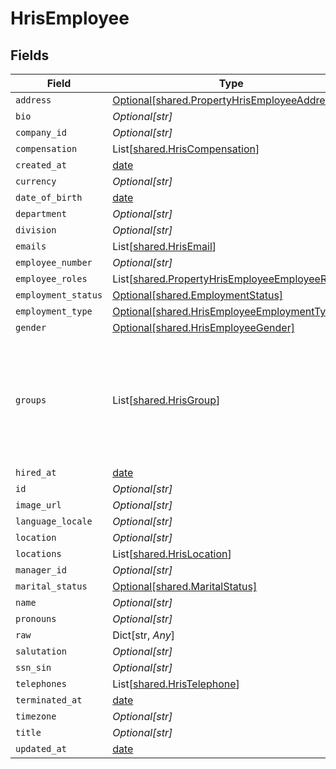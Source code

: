 # HrisEmployee


## Fields

| Field                                                                                                                                           | Type                                                                                                                                            | Required                                                                                                                                        | Description                                                                                                                                     |
| ----------------------------------------------------------------------------------------------------------------------------------------------- | ----------------------------------------------------------------------------------------------------------------------------------------------- | ----------------------------------------------------------------------------------------------------------------------------------------------- | ----------------------------------------------------------------------------------------------------------------------------------------------- |
| `address`                                                                                                                                       | [Optional[shared.PropertyHrisEmployeeAddress]](../../models/shared/propertyhrisemployeeaddress.md)                                              | :heavy_minus_sign:                                                                                                                              | N/A                                                                                                                                             |
| `bio`                                                                                                                                           | *Optional[str]*                                                                                                                                 | :heavy_minus_sign:                                                                                                                              | N/A                                                                                                                                             |
| `company_id`                                                                                                                                    | *Optional[str]*                                                                                                                                 | :heavy_minus_sign:                                                                                                                              | N/A                                                                                                                                             |
| `compensation`                                                                                                                                  | List[[shared.HrisCompensation](../../models/shared/hriscompensation.md)]                                                                        | :heavy_minus_sign:                                                                                                                              | N/A                                                                                                                                             |
| `created_at`                                                                                                                                    | [date](https://docs.python.org/3/library/datetime.html#date-objects)                                                                            | :heavy_minus_sign:                                                                                                                              | N/A                                                                                                                                             |
| `currency`                                                                                                                                      | *Optional[str]*                                                                                                                                 | :heavy_minus_sign:                                                                                                                              | N/A                                                                                                                                             |
| `date_of_birth`                                                                                                                                 | [date](https://docs.python.org/3/library/datetime.html#date-objects)                                                                            | :heavy_minus_sign:                                                                                                                              | N/A                                                                                                                                             |
| `department`                                                                                                                                    | *Optional[str]*                                                                                                                                 | :heavy_minus_sign:                                                                                                                              | N/A                                                                                                                                             |
| `division`                                                                                                                                      | *Optional[str]*                                                                                                                                 | :heavy_minus_sign:                                                                                                                              | N/A                                                                                                                                             |
| `emails`                                                                                                                                        | List[[shared.HrisEmail](../../models/shared/hrisemail.md)]                                                                                      | :heavy_minus_sign:                                                                                                                              | N/A                                                                                                                                             |
| `employee_number`                                                                                                                               | *Optional[str]*                                                                                                                                 | :heavy_minus_sign:                                                                                                                              | N/A                                                                                                                                             |
| `employee_roles`                                                                                                                                | List[[shared.PropertyHrisEmployeeEmployeeRoles](../../models/shared/propertyhrisemployeeemployeeroles.md)]                                      | :heavy_minus_sign:                                                                                                                              | N/A                                                                                                                                             |
| `employment_status`                                                                                                                             | [Optional[shared.EmploymentStatus]](../../models/shared/employmentstatus.md)                                                                    | :heavy_minus_sign:                                                                                                                              | N/A                                                                                                                                             |
| `employment_type`                                                                                                                               | [Optional[shared.HrisEmployeeEmploymentType]](../../models/shared/hrisemployeeemploymenttype.md)                                                | :heavy_minus_sign:                                                                                                                              | N/A                                                                                                                                             |
| `gender`                                                                                                                                        | [Optional[shared.HrisEmployeeGender]](../../models/shared/hrisemployeegender.md)                                                                | :heavy_minus_sign:                                                                                                                              | N/A                                                                                                                                             |
| `groups`                                                                                                                                        | List[[shared.HrisGroup](../../models/shared/hrisgroup.md)]                                                                                      | :heavy_minus_sign:                                                                                                                              | Which groups/teams/units that this employee/user belongs to.  May not have all of the Group fields present, but should have id, name, or email. |
| `hired_at`                                                                                                                                      | [date](https://docs.python.org/3/library/datetime.html#date-objects)                                                                            | :heavy_minus_sign:                                                                                                                              | N/A                                                                                                                                             |
| `id`                                                                                                                                            | *Optional[str]*                                                                                                                                 | :heavy_minus_sign:                                                                                                                              | N/A                                                                                                                                             |
| `image_url`                                                                                                                                     | *Optional[str]*                                                                                                                                 | :heavy_minus_sign:                                                                                                                              | N/A                                                                                                                                             |
| `language_locale`                                                                                                                               | *Optional[str]*                                                                                                                                 | :heavy_minus_sign:                                                                                                                              | N/A                                                                                                                                             |
| `location`                                                                                                                                      | *Optional[str]*                                                                                                                                 | :heavy_minus_sign:                                                                                                                              | N/A                                                                                                                                             |
| `locations`                                                                                                                                     | List[[shared.HrisLocation](../../models/shared/hrislocation.md)]                                                                                | :heavy_minus_sign:                                                                                                                              | N/A                                                                                                                                             |
| `manager_id`                                                                                                                                    | *Optional[str]*                                                                                                                                 | :heavy_minus_sign:                                                                                                                              | N/A                                                                                                                                             |
| `marital_status`                                                                                                                                | [Optional[shared.MaritalStatus]](../../models/shared/maritalstatus.md)                                                                          | :heavy_minus_sign:                                                                                                                              | N/A                                                                                                                                             |
| `name`                                                                                                                                          | *Optional[str]*                                                                                                                                 | :heavy_minus_sign:                                                                                                                              | N/A                                                                                                                                             |
| `pronouns`                                                                                                                                      | *Optional[str]*                                                                                                                                 | :heavy_minus_sign:                                                                                                                              | N/A                                                                                                                                             |
| `raw`                                                                                                                                           | Dict[str, *Any*]                                                                                                                                | :heavy_minus_sign:                                                                                                                              | N/A                                                                                                                                             |
| `salutation`                                                                                                                                    | *Optional[str]*                                                                                                                                 | :heavy_minus_sign:                                                                                                                              | N/A                                                                                                                                             |
| `ssn_sin`                                                                                                                                       | *Optional[str]*                                                                                                                                 | :heavy_minus_sign:                                                                                                                              | N/A                                                                                                                                             |
| `telephones`                                                                                                                                    | List[[shared.HrisTelephone](../../models/shared/hristelephone.md)]                                                                              | :heavy_minus_sign:                                                                                                                              | N/A                                                                                                                                             |
| `terminated_at`                                                                                                                                 | [date](https://docs.python.org/3/library/datetime.html#date-objects)                                                                            | :heavy_minus_sign:                                                                                                                              | N/A                                                                                                                                             |
| `timezone`                                                                                                                                      | *Optional[str]*                                                                                                                                 | :heavy_minus_sign:                                                                                                                              | N/A                                                                                                                                             |
| `title`                                                                                                                                         | *Optional[str]*                                                                                                                                 | :heavy_minus_sign:                                                                                                                              | N/A                                                                                                                                             |
| `updated_at`                                                                                                                                    | [date](https://docs.python.org/3/library/datetime.html#date-objects)                                                                            | :heavy_minus_sign:                                                                                                                              | N/A                                                                                                                                             |